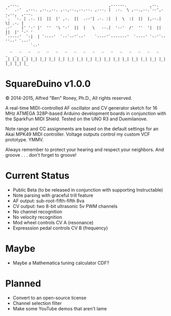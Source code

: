 
     ,---.                                       ,------.          ,--.   
    '   .-'  ,---. ,--.,--. ,--,--.,--.--. ,---. |  .-.  \ ,--.,--.`--',--,--,  ,---.
    `.  `-. | .-. ||  ||  |' ,-.  ||  .--'| .-. :|  |  \  :|  ||  |,--.|      \| .-. |
    .-'    |' '-' |'  ''  '\ '-'  ||  |   \   --.|  '--'  /'  ''  '|  ||  ||  |' '-' '
    `-----'  `-|  | `----'  `--`--'`--'    `----'`-------'  `----' `--'`--''--' `---'
               `--'
      _   _   _   _   _   _   _   _   _   _   _   _   _   _   _   _   _   _   _   _
    _| |_| |_| |_| |_| |_| |_| |_| |_| |_| |_| |_| |_| |_| |_| |_| |_| |_| |_| |_| |_

SquareDuino v1.0.0
===========
&copy; 2014-2015, Alfred "Ben" Roney, Ph.D., All rights reserved.

A real-time MIDI-controlled AF oscillator and CV generator sketch for
16 MHz ATMEGA 328P-based Arduino development boards in conjunction with
the SparkFun MIDI Shield. Tested on the UNO R3 and Duemilanove.

Note range and CC assignments are based on the default settings for
an Akai MPK49 MIDI controller. Voltage outputs control my custom VCF
prototype. YMMV.

Always remember to protect your hearing and respect your neighbors.
And groove . . . don't forget to groove!

Current Status
==============
 * Public Beta (to be released in conjunction with supporting Instructable)
 * Note parsing with graceful trill feature
 * AF output: sub-root-fifth-fifth 8va
 * CV output: two 8-bit ultrasonic 5v PWM channels
 * No channel recognition
 * No velocity recognition
 * Mod wheel controls CV A (resonance)
 * Expresssion pedal controls CV B (frequency)

Maybe
=====
 * Maybe a Mathematica tuning calculator CDF?
 
Planned
=======
 * Convert to an open-source license
 * Channel selection filter
 * Make some YouTube demos that aren't lame
